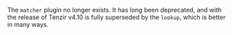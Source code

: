 The `matcher` plugin no longer exists. It has long been deprecated, and with the
release of Tenzir v4.10 is fully superseded by the `lookup`, which is better in
many ways.
